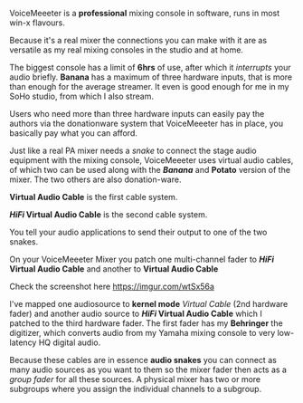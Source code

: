 VoiceMeeeter is a **professional** mixing console in software, runs in most win-x flavours.

Because it's a real mixer the connections you can make with it are as versatile as my real mixing consoles in the studio and at home.

The biggest console has a limit of **6hrs** of use, after which it _interrupts_ your audio briefly. **Banana** has a maximum of three hardware inputs, that is more than enough for the average streamer. It even is good enough for me in my SoHo studio, from which I also stream.


Users who need more than three hardware inputs can easily pay the authors via the donationware system that VoiceMeeeter has in place, you basically pay what you can afford.

Just like a real PA mixer needs a _snake_ to connect the stage audio equipment with the mixing console, VoiceMeeeter uses virtual audio cables, of which two can be used along with the **_Banana_** and **Potato** version of the mixer. The two others are also donation-ware.

**Virtual Audio Cable** is the first cable system.

**_HiFi_ Virtual Audio Cable** is the second cable system.

You tell your audio applications to send their output to one of the two snakes.

On your VoiceMeeeter Mixer you patch one multi-channel fader to **_HiFi_ Virtual Audio Cable** and another to **Virtual Audio Cable**

Check the screenshot here <https://imgur.com/wtSx56a>

I've mapped one audiosource to **kernel mode** _Virtual Cable_ (2nd hardware fader) and another audio source to **_HiFi_ Virtual Audio Cable** which I patched to the third hardware fader. The first fader has my **Behringer** the digitizer, which converts audio from my Yamaha mixing console to very low-latency HQ digital audio.  

Because these cables are in essence **audio snakes** you can connect as many audio sources as you want to them so the mixer fader then acts as a _group fader_ for all these sources.
A physical mixer has two or more subgroups where you assign the individual channels to a subgroup. 